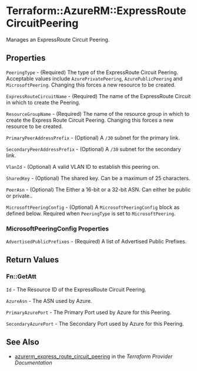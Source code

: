 # Terraform::AzureRM::ExpressRouteCircuitPeering

Manages an ExpressRoute Circuit Peering.

## Properties

`PeeringType` - (Required) The type of the ExpressRoute Circuit Peering. Acceptable values include `AzurePrivatePeering`, `AzurePublicPeering` and `MicrosoftPeering`. Changing this forces a new resource to be created.

`ExpressRouteCircuitName` - (Required) The name of the ExpressRoute Circuit in which to create the Peering.

`ResourceGroupName` - (Required) The name of the resource group in which to create the Express Route Circuit Peering. Changing this forces a new resource to be created.

`PrimaryPeerAddressPrefix` - (Optional) A `/30` subnet for the primary link.

`SecondaryPeerAddressPrefix` - (Optional) A `/30` subnet for the secondary link.

`VlanId` - (Optional) A valid VLAN ID to establish this peering on.

`SharedKey` - (Optional) The shared key. Can be a maximum of 25 characters.

`PeerAsn` - (Optional) The Either a 16-bit or a 32-bit ASN. Can either be public or private..

`MicrosoftPeeringConfig` - (Optional) A `MicrosoftPeeringConfig` block as defined below. Required when `PeeringType` is set to `MicrosoftPeering`.

### MicrosoftPeeringConfig Properties

`AdvertisedPublicPrefixes` - (Required) A list of Advertised Public Prefixes.


## Return Values

### Fn::GetAtt

`Id` - The Resource ID of the ExpressRoute Circuit Peering.

`AzureAsn` - The ASN used by Azure.

`PrimaryAzurePort` - The Primary Port used by Azure for this Peering.

`SecondaryAzurePort` - The Secondary Port used by Azure for this Peering.

## See Also

* [azurerm_express_route_circuit_peering](https://www.terraform.io/docs/providers/azurerm/r/express_route_circuit_peering.html) in the _Terraform Provider Documentation_